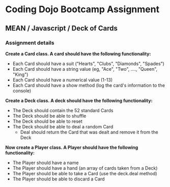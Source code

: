 # Coding Dojo Bootcamp Assignment
## MEAN / Javascript / Deck of Cards

### Assignment details

**Create a Card class. A card should have the following functionality:**

* Each Card should have a suit ("Hearts", "Clubs", "Diamonds", "Spades")
* Each Card should have a string value (eg, "Ace", "Two", ...., "Queen", "King")
* Each Card should have a numerical value (1-13)
* Each Card should have a show method (log the card's information to the console)

**Create a Deck class. A deck should have the following functionality:**

* The Deck should contain the 52 standard Cards
* The Deck should be able to shuffle
* The Deck should be able to reset
* The Deck should be able to deal a random Card
    * Deal should return the Card that was dealt and remove it from the Deck


**Now create a Player class. A Player should have the following functionality:**

* The Player should have a name
* The Player should have a hand (an array of cards taken from a Deck)
* The Player should be able to take a Card (use the deck.deal method)
* The Player should be able to discard a Card